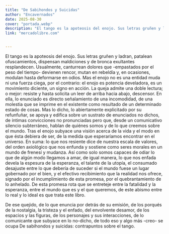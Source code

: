 ```yaml
---
title: "De Sabihondos y Suicidas"
author: "Encavernados"
date: 2025-08-30
cover: "portada.webp"
description: "El tango es la apoteosis del enojo. Sus letras gruñen y ladran, patalean ofuscamientos, dispensan maldiciones y de bronca exultantes resplandecen. Usualmente, canturrean dolores que -empastados por el peso del tiempo- devienen rencor, mutan en rebeldía y, en ocasiones, modulan hasta deformarse en odios..."
link: "mercadolibre.com"


---
```

El tango es la apoteosis del enojo. Sus letras gruñen y ladran, patalean ofuscamientos, dispensan maldiciones y de bronca exultantes resplandecen. Usualmente, canturrean dolores que -empastados por el peso del tiempo- devienen rencor, mutan en rebeldía y, en ocasiones, modulan hasta deformarse en odios. Mas el enojo no es una entidad muda ni una fuerza ciega, por el contrario: el enojo es potencia develadora, es un movimiento diciente, un signo en acción. La queja admite una doble lectura; o mejor: resiste y hasta solicita un leer de arriba hacia abajo, descensor. En ella, lo enunciado es directo señalamiento de una incomodidad, de una molestia que se imprime en el existente como resultado de un determinado estado de cosas. Mas lo dicho, lo abiertamente explicitado por su refunfuñar, se apoya y edifica sobre un sustrato de enunciados no dichos, de íntimas convicciones no pronunciadas pero que, desde un comunicativo silencio subterráneo, hablan de quiénes somos y de lo que creemos sobre el mundo. Tras el enojo subyace una visión acerca de la vida y el modo en que ésta debiera de ser, de la medida que esperaríamos encontrar en el universo. En suma: lo que nos resiente dice de nuestra escala de valores, del orden axiológico que nos enfunda y sostiene como seres morales en un mundo de frenesí y mudanza. Así como solo somos capaces de odiar lo que de algún modo llegamos a amar, de igual manera, lo que nos enfada devela la espesura de la esperanza, el talante de la utopía, el consumado desajuste entre lo que debería de suceder si el mundo fuese un lugar gobernado por el bien, y el efectivo recibimiento que la realidad nos ofrece, signado por el incumplimiento de esta promesa, por el quebrantamiento de lo anhelado. De esta promesa rota que se entreteje entre la fatalidad y la esperanza, entre el mundo que es y el que queremos, de este abismo entre lo real y lo ideal es que trata este libro.


De ese quejido, de lo que enuncia por detrás de su emisión, de los porqués de la nostalgia, la tristeza y el enfado, del envolvente desamor, de los espacios y las figuras, de los personajes y sus interacciones, de lo comunicante que subyace en lo no-dicho, de todo eso y algo más -creo- se ocupa De sabihondos y suicidas: contrapuntos sobre el tango.
